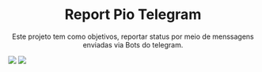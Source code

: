 <h1 align="center"> Report Pio Telegram </h1>
<p align="center">Este projeto tem como objetivos, reportar status por meio de menssagens enviadas via Bots do telegram.</p>

<img src="https://img.shields.io/static/v1?label=RPT&message=Telegram&color=7159c1&style=for-the-badge&logo=ghost"/>
<img src="https://img.shields.io/badge/Esp-Esp8266-green?label=Esp8266&message=Esp-12Et&color=7159c1&style=flat"/>

